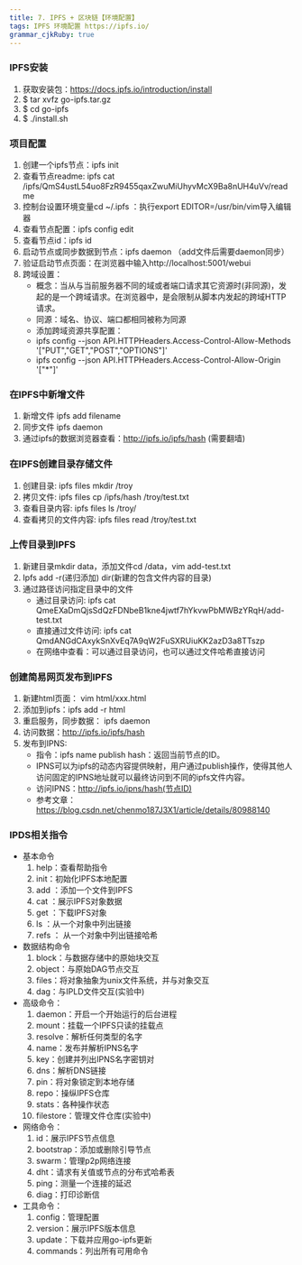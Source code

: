 ```yaml
---
title: 7. IPFS + 区块链【环境配置】
tags: IPFS 环境配置 https://ipfs.io/
grammar_cjkRuby: true
---
```


### IPFS安装
1. 获取安装包：https://docs.ipfs.io/introduction/install
2. $ tar xvfz go-ipfs.tar.gz
3. $ cd go-ipfs
4. $ ./install.sh

### 项目配置
1. 创建一个ipfs节点：ipfs init
2. 查看节点readme: ipfs cat /ipfs/QmS4ustL54uo8FzR9455qaxZwuMiUhyvMcX9Ba8nUH4uVv/readme
3. 控制台设置环境变量cd ~/.ipfs ：执行export EDITOR=/usr/bin/vim导入编辑器
4. 查看节点配置：ipfs config edit
5. 查看节点id：ipfs id
6. 启动节点或同步数据到节点：ipfs daemon （add文件后需要daemon同步）
7. 验证启动节点页面：在浏览器中输入http://localhost:5001/webui
8. 跨域设置：
	- 概念：当从与当前服务器不同的域或者端口请求其它资源时(非同源)，发起的是一个跨域请求。在浏览器中，是会限制从脚本内发起的跨域HTTP请求。
	- 同源：域名、协议、端口都相同被称为同源
	- 添加跨域资源共享配置：
	- ipfs config --json API.HTTPHeaders.Access-Control-Allow-Methods '["PUT","GET","POST","OPTIONS"]'
	- ipfs config --json API.HTTPHeaders.Access-Control-Allow-Origin '["*"]' 

### 在IPFS中新增文件
1.	新增文件 ipfs add filename
2.	同步文件 ipfs daemon
3.	通过ipfs的数据浏览器查看：http://ipfs.io/ipfs/hash (需要翻墙)

### 在IPFS创建目录存储文件
1.	创建目录: ipfs files mkdir /troy
2.	拷贝文件: ipfs files cp /ipfs/hash /troy/test.txt
3.	查看目录内容: ipfs files ls /troy/
4.	查看拷贝的文件内容: ipfs files read /troy/test.txt
### 上传目录到IPFS
1.	新建目录mkdir data，添加文件cd /data，vim add-test.txt
2.	Ipfs add -r(递归添加) dir(新建的包含文件内容的目录)
3.	通过路径访问指定目录中的文件
	- 通过目录访问: ipfs cat QmeEXaDmQjsSdQzFDNbeB1kne4jwtf7hYkvwPbMWBzYRqH/add-test.txt
	- 直接通过文件访问: ipfs cat QmdANGdCAxykSnXvEq7A9qW2FuSXRUiuKK2azD3a8TTszp
	- 在网络中查看：可以通过目录访问，也可以通过文件哈希直接访问

### 创建简易网页发布到IPFS
1.	新建html页面： vim html/xxx.html
2.	添加到ipfs：ipfs add -r html
3.	重启服务，同步数据： ipfs daemon
4.	访问数据：http://ipfs.io/ipfs/hash
5.	发布到IPNS:
	- 指令：ipfs name publish hash：返回当前节点的ID。
	- IPNS可以为ipfs的动态内容提供映射，用户通过publish操作，使得其他人访问固定的IPNS地址就可以最终访问到不同的ipfs文件内容。
	- 访问IPNS：http://ipfs.io/ipns/hash(节点ID)
	- 参考文章：https://blog.csdn.net/chenmo187J3X1/article/details/80988140

### IPDS相关指令
- 基本命令
	1. help：查看帮助指令
	2. init：初始化IPFS本地配置
	3. add <path>：添加一个文件到IPFS
	4. cat <ref>：展示IPFS对象数据
	5. get <ref>：下载IPFS对象
	6. ls <ref>：从一个对象中列出链接
	7. refs <ref>：	从一个对象中列出链接哈希
- 数据结构命令
	1. block：与数据存储中的原始块交互
	2. object：与原始DAG节点交互
	3. files：将对象抽象为unix文件系统，并与对象交互
	4. dag：与IPLD文件交互(实验中)
- 高级命令：
	1. daemon：开启一个开始运行的后台进程
	2. mount：挂载一个IPFS只读的挂载点
	3. resolve：解析任何类型的名字
	4. name：发布并解析IPNS名字
	5. key：创建并列出IPNS名字密钥对
	6. dns：解析DNS链接
	7. pin：将对象锁定到本地存储
	8. repo：操纵IPFS仓库
	9. stats：各种操作状态
	10. filestore：管理文件仓库(实验中)
- 网络命令：
	1. id：展示IPFS节点信息
	2. bootstrap：添加或删除引导节点
	3. swarm：管理p2p网络连接
	4. dht：请求有关值或节点的分布式哈希表
	5. ping：测量一个连接的延迟
	6. diag：打印诊断信
- 工具命令：
	1. config：管理配置
	2. version：展示IPFS版本信息
	3. update：下载并应用go-ipfs更新
	4. commands：列出所有可用命令
